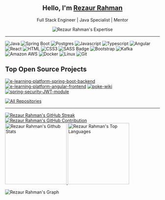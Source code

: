 <h2 align="center">Hello, I'm <b><a href="https://devrezaur.com" target="_blank">Rezaur Rahman</a></b></h2>

<p align="center">Full Stack Engineer | Java Specialist | Mentor</p>

<div align="center">
    <img src="https://readme-typing-svg.herokuapp.com/?lines=4%2B%20Years%20Experience%20In%20Java;Have%20Worked%20With%20Global%20Clients;Specialized%20In%20Microservice%20Architecture&center=true&width=500&height=45" alt="Rezaur Rahman's Expertise" />
</div>

<hr />

![Java](https://img.shields.io/badge/Java-FF4154?style=for-the-badge&labelColor=black&logo=openjdk&logoColor=FF4154)
![Spring Boot](https://img.shields.io/badge/SpringBoot-4EA94B?style=for-the-badge&labelColor=black&logo=spring&logoColor=4EA94B)
![Postgres](https://img.shields.io/badge/Postgres-2E7EEA?style=for-the-badge&labelColor=black&logo=postgresql&logoColor=2E7EEA)
![Javascript](https://img.shields.io/badge/Javascript-F0DB4F?style=for-the-badge&labelColor=black&logo=javascript&logoColor=F0DB4F)
![Typescript](https://img.shields.io/badge/Typescript-007acc?style=for-the-badge&labelColor=black&logo=typescript&logoColor=007acc)
![Angular](https://img.shields.io/badge/Angular-DD0031?style=for-the-badge&labelColor=black&logo=angular&logoColor=DD0031)
![React](https://img.shields.io/badge/-React-61DBFB?style=for-the-badge&labelColor=black&logo=react&logoColor=61DBFB)
![HTML](https://img.shields.io/badge/HTML5-E34F26?style=for-the-badge&labelColor=black&logo=html5&logoColor=E34F26)
![CSS3](https://img.shields.io/badge/CSS3-1572B6?style=for-the-badge&labelColor=black&logo=css3&logoColor=1572B6)
![SASS Badge](https://img.shields.io/badge/Sass-CC6699?style=for-the-badge&labelColor=black&logo=sass&logoColor=CC6699)
![Bootstrap](https://img.shields.io/badge/Bootstrap-563D7C?style=for-the-badge&labelColor=black&logo=bootstrap&logoColor=563D7C)
![Kafka](https://img.shields.io/badge/Kafka-F05032?style=for-the-badge&labelColor=black&logo=apache-kafka&logoColor=F05032)
![Amazon AWS](https://img.shields.io/badge/Amazon_AWS-FF4154?style=for-the-badge&labelColor=black&logo=amazonaws&logoColor=FF4154)
![Docker](https://img.shields.io/badge/Docker-092749?style=for-the-badge&labelColor=black&logo=docker&logoColor=06B6D4)
![Linux](https://img.shields.io/badge/Linux-F0DB4F?style=for-the-badge&labelColor=black&logo=linux&logoColor=F0DB4F)
![Git](https://img.shields.io/badge/Git-F05032?style=for-the-badge&labelColor=black&logo=git&logoColor=F05032)

## Top Open Source Projects

<div align="left">

[![e-learning-platform-spring-boot-backend](https://github-readme-stats.vercel.app/api/pin/?username=DevRezaur&repo=e-learning-platform-spring-boot-backend&border_color=7F3FBF&bg_color=0D1117&title_color=C9D1D9&text_color=8B949E&icon_color=7F3FBF)](https://github.com/DevRezaur/e-learning-platform-spring-boot-backend)
[![e-learning-platform-angular-frontend](https://github-readme-stats.vercel.app/api/pin/?username=DevRezaur&repo=e-learning-platform-angular-frontend&border_color=7F3FBF&bg_color=0D1117&title_color=C9D1D9&text_color=8B949E&icon_color=7F3FBF)](https://github.com/DevRezaur/e-learning-platform-angular-frontend)
[![poke-wiki](https://github-readme-stats.vercel.app/api/pin/?username=DevRezaur&repo=poke-wiki&border_color=7F3FBF&bg_color=0D1117&title_color=C9D1D9&text_color=8B949E&icon_color=7F3FBF)](https://github.com/DevRezaur/poke-wiki)
[![spring-security-JWT-module](https://github-readme-stats.vercel.app/api/pin/?username=DevRezaur&repo=spring-security-JWT-module&border_color=7F3FBF&bg_color=0D1117&title_color=C9D1D9&text_color=8B949E&icon_color=7F3FBF)](https://github.com/DevRezaur/spring-security-JWT-module)

</div>

<div align="left">
    <a href="https://github.com/DevRezaur?tab=repositories" target="_blank">
        <img title="All Repositories" src="https://img.shields.io/badge/-All%20Repos-2962FF?style=for-the-badge&logo=koding&logoColor=white" alt="All Repositories" />
    </a>
</div>

<hr/>

<div align="left">
    <a href="https://github.com/DevRezaur">
        <img src="https://github-readme-streak-stats.herokuapp.com/?user=DevRezaur&theme=radical&border=7F3FBF&background=0D1117" alt="Rezaur Rahman's GitHub Streak" />
    </a>
</div>

<div align="left">
    <a href="https://github.com/DevRezaur">
        <img src="https://github-profile-summary-cards.vercel.app/api/cards/profile-details?username=DevRezaur&theme=radical" alt="Rezaur Rahman's GitHub Contribution" />
    </a>
</div>

<div align="left">
    <a href="https://github.com/DevRezaur">
        <img src="https://denvercoder1-github-readme-stats.vercel.app/api?username=DevRezaur&show_icons=true&count_private=true&theme=react&border_color=7F3FBF&bg_color=0D1117&title_color=F85D7F&icon_color=F8D866" height="200px" alt="Rezaur Rahman's Github Stats" />
    </a>
    <a href="https://github.com/DevRezaur">
        <img src="https://denvercoder1-github-readme-stats.vercel.app/api/top-langs/?username=DevRezaur&langs_count=8&layout=compact&theme=react&border_color=7F3FBF&bg_color=0D1117&title_color=F85D7F&icon_color=F8D866" height="200px" alt="Rezaur Rahman's Top Languages" />
    </a>
</div>

<div align="left">

![Rezaur Rahman's Graph](https://github-readme-activity-graph.vercel.app/graph?username=DevRezaur&custom_title=Rezaur%20Rahman's%20GitHub%20Activity%20Graph&bg_color=0D1117&color=7F3FBF&line=7F3FBF&point=7F3FBF&area_color=FFFFFF&title_color=FFFFFF&area=true&height=250)

</div>